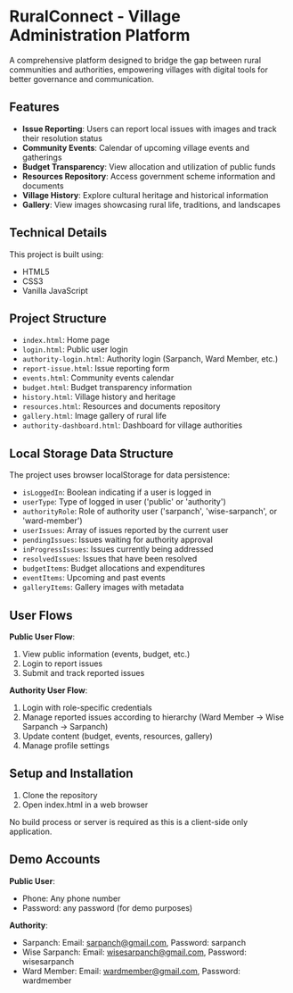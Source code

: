 
# RuralConnect - Village Administration Platform

A comprehensive platform designed to bridge the gap between rural communities and authorities, empowering villages with digital tools for better governance and communication.

## Features

- **Issue Reporting**: Users can report local issues with images and track their resolution status
- **Community Events**: Calendar of upcoming village events and gatherings
- **Budget Transparency**: View allocation and utilization of public funds
- **Resources Repository**: Access government scheme information and documents
- **Village History**: Explore cultural heritage and historical information
- **Gallery**: View images showcasing rural life, traditions, and landscapes

## Technical Details

This project is built using:
- HTML5
- CSS3
- Vanilla JavaScript 

## Project Structure

- `index.html`: Home page
- `login.html`: Public user login
- `authority-login.html`: Authority login (Sarpanch, Ward Member, etc.)
- `report-issue.html`: Issue reporting form
- `events.html`: Community events calendar
- `budget.html`: Budget transparency information
- `history.html`: Village history and heritage
- `resources.html`: Resources and documents repository
- `gallery.html`: Image gallery of rural life
- `authority-dashboard.html`: Dashboard for village authorities

## Local Storage Data Structure

The project uses browser localStorage for data persistence:

- `isLoggedIn`: Boolean indicating if a user is logged in
- `userType`: Type of logged in user ('public' or 'authority')
- `authorityRole`: Role of authority user ('sarpanch', 'wise-sarpanch', or 'ward-member')
- `userIssues`: Array of issues reported by the current user
- `pendingIssues`: Issues waiting for authority approval
- `inProgressIssues`: Issues currently being addressed
- `resolvedIssues`: Issues that have been resolved
- `budgetItems`: Budget allocations and expenditures
- `eventItems`: Upcoming and past events
- `galleryItems`: Gallery images with metadata

## User Flows

**Public User Flow**:
1. View public information (events, budget, etc.)
2. Login to report issues
3. Submit and track reported issues

**Authority User Flow**:
1. Login with role-specific credentials
2. Manage reported issues according to hierarchy (Ward Member → Wise Sarpanch → Sarpanch)
3. Update content (budget, events, resources, gallery)
4. Manage profile settings

## Setup and Installation

1. Clone the repository
2. Open index.html in a web browser

No build process or server is required as this is a client-side only application.

## Demo Accounts

**Public User**:
- Phone: Any phone number
- Password: any password (for demo purposes)

**Authority**:
- Sarpanch: Email: sarpanch@gmail.com, Password: sarpanch
- Wise Sarpanch: Email: wisesarpanch@gmail.com, Password: wisesarpanch
- Ward Member: Email: wardmember@gmail.com, Password: wardmember

